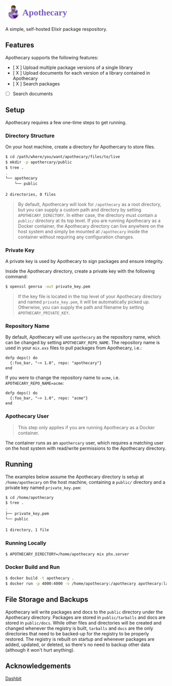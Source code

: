 <h1 style="display:flex;align-items:center;">
    <img src="assets/static/images/apothecary.png" width="48" style="margin-right:5px;" /> 
    <span style="font-family:fantasy;color:rgba(79, 40, 167, 0.75);">Apothecary</span>
</h1>

A simple, self-hosted Elixir package respository.

## Features
Apothecary supports the following features:
- [ X ] Upload multiple package versions of a single library
- [ X ] Upload documents for each version of a library contained in Apothecary
- [ X ] Search packages 
- [   ] Search documents

## Setup
Apothecary requires a few one-time steps to get running.

### Directory Structure
On your host machine, create a directory for Apothercary to store files.

```bash
$ cd /path/where/you/want/apothecary/files/to/live
$ mkdir -p apothercary/public
$ tree .
.
└── apothecary
    └── public

2 directories, 0 files
```
> By default, Apothercary will look for `/apothecary` as a root directory, but you can supply a custom path and directory by setting `APOTHECARY_DIRECTORY`. In either case, the directory must contain a `public/` directory at its top level. If you are running Apothecary as a Docker container, the Apothecary directory can live anywhere on the host system and simply be mounted at `/apothecary` inside the container without requiring any configuration changes.

### Private Key
A private key is used by Apothecary to sign packages and ensure integrity.

Inside the Apothecary directory, create a private key with the following command:
```bash
$ openssl genrsa -out private_key.pem
```
> If the key file is located in the top level of your Apothecary directory and named `private_key.pem`, it will be automatically picked up. Otherwise, you can supply the
path and filename by setting `APOTHECARY_PRIVATE_KEY`.

### Repository Name
By default, Apothecary will use `apothecary` as the repository name, which can be changed by setting `APOTHECARY_REPO_NAME`. The repository name is used in your `mix.exs` files to pull packages from Apothecary, i.e.:

```
defp deps() do
  {:foo_bar, "~> 1.0", repo: "apothecary"}
end
```

If you were to change the repository name to `acme`, i.e. `APOTHECARY_REPO_NAME=acme`:

```
defp deps() do
  {:foo_bar, "~> 1.0", repo: "acme"}
end
```

### Apothecary User
> This step only applies if you are running Apothecary as a Docker container.

The container runs as an `apothercary` user, which requires a matching user on the host system with read/write permissions to the Apothecary directory.

## Running
The examples below assume the Apothecary directory is setup at `/home/apothecary` on the host machine, containing a `public/` directory and a private key named `private_key.pem`:

```bash
$ cd /home/apothecary
$ tree .
.
├── private_key.pem
└── public

1 directory, 1 file
```
### Running Locally
```
$ APOTHECARY_DIRECTORY=/home/apothecary mix phx.server
```
### Docker Build and Run
```bash
$ docker build -t apothecary .
$ docker run -p 4000:4000 -v /home/apothecary:/apothecary apothecary:latest
```

## File Storage and Backups
Apothecary will write packages and docs to the `public` directory under the Apothecary directory. Packages are stored in `public/tarballs` and docs are stored in `public/docs`. While other files and directories will be created and changed whenever the registry is built, `tarballs` and `docs` are the only directories that need to be backed-up for the registry to be properly restored. The registry is rebuilt on startup and whenever packages are added, updated, or deleted, so there's no need to backup other data (although it won't hurt anything).

## Acknowledgements
[Dashbit](https://dashbit.co/blog/mix-hex-registry-build)
